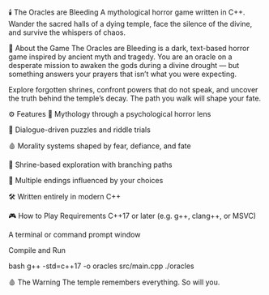 🕯️ The Oracles are Bleeding
A mythological horror game written in C++. Wander the sacred halls of a dying temple, face the silence of the divine, and survive the whispers of chaos.

🧿 About the Game
The Oracles are Bleeding is a dark, text-based horror game inspired by ancient myth and tragedy.
You are an oracle on a desperate mission to awaken the gods during a divine drought — but something answers your prayers that isn’t what you were expecting.

Explore forgotten shrines, confront powers that do not speak, and uncover the truth behind the temple’s decay. The path you walk will shape your fate.

⚙️ Features
🏺 Mythology through a psychological horror lens

🧠 Dialogue-driven puzzles and riddle trials

🩸 Morality systems shaped by fear, defiance, and fate

🧭 Shrine-based exploration with branching paths

🔁 Multiple endings influenced by your choices

🛠 Written entirely in modern C++

🎮 How to Play
Requirements
C++17 or later (e.g. g++, clang++, or MSVC)

A terminal or command prompt window

Compile and Run

bash
g++ -std=c++17 -o oracles src/main.cpp
./oracles


🩸 The Warning
The temple remembers everything.
So will you.

